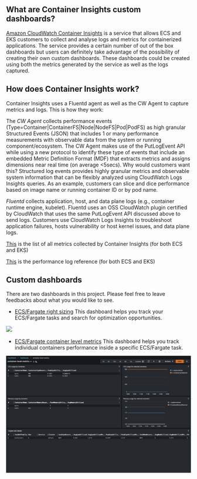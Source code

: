 ## What are Container Insights custom dashboards?

[Amazon CloudWatch Container Insights](https://docs.aws.amazon.com/AmazonCloudWatch/latest/monitoring/ContainerInsights.html) is a service that allows ECS and EKS customers to collect and analyse logs and metrics for containerized applications. The service provides a certain number of out of the box dashboards but users can definitely take advantage of the possibility of creating their own custom dashboards. These dashboards could be created using both the metrics generated by the service as well as the logs captured.  


## How does Container Insights work?

Container Insights uses a Fluentd agent as well as the CW Agent to capture metrics and logs. This is how they work: 

The *CW Agent* collects performance events (Type=Container|ContainerFS|Node|NodeFS|Pod|PodFS) as high granular Structured Events (JSON) that includes 1 or many performance measurements with observable data from the system or running component/ecosystem. The CW Agent makes use of the PutLogEvent API while using a new protocol to identify these type of events that include an embedded Metric Definition Format (MDF) that extracts metrics and assigns dimensions near real time (on average <5secs). Why would customers want this? Structured log events provides highly granular metrics and observable system information that can be flexibly analyzed using CloudWatch Logs Insights queries. As an example, customers can slice and dice performance based on image name or running container ID or by pod name.

*Fluentd* collects application, host, and data plane logs (e.g., container runtime engine, kubelet). Fluentd uses an OSS CloudWatch plugin certified by CloudWatch that uses the same PutLogEvent API discussed above to send logs. Customers use CloudWatch Logs Insights to troubleshoot application failures, hosts vulnerability or host kernel issues, and data plane logs.

[This](https://docs.aws.amazon.com/AmazonCloudWatch/latest/monitoring/Container-Insights-metrics) is the list of all metrics collected by Container Insights (for both ECS and EKS)

[This](https://docs.aws.amazon.com/AmazonCloudWatch/latest/monitoring/Container-Insights-reference.html) is the performance log reference (for both ECS and EKS)


## Custom dashboards 

There are two dashboards in this project. Please feel free to leave feedbacks about what you would like to see. 

- [ECS/Fargate right sizing](./fargate-right-sizing) This dashboard helps you track your ECS/Fargate tasks and search for optimization opportunities.

![](./images/fargate-right-sizing.png)

- [ECS/Fargate container level metrics](./container-level-metrics) This dashboard helps you track individual containers performance inside a specific ECS/Fargate task.

![](./images/container-level-metrics.png)